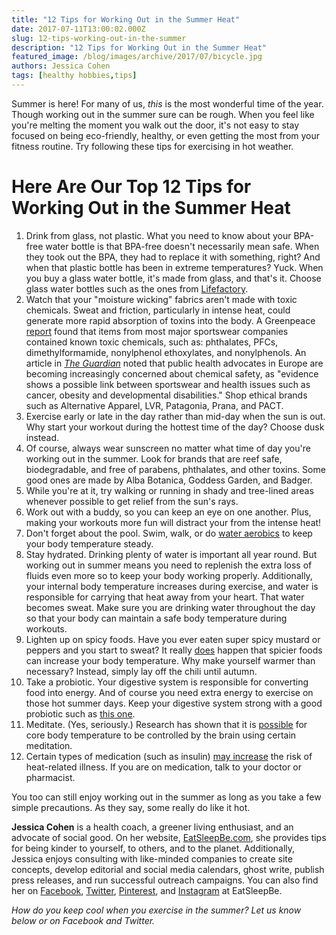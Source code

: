 ```yaml
---
title: "12 Tips for Working Out in the Summer Heat"
date: 2017-07-11T13:00:02.000Z
slug: 12-tips-working-out-in-the-summer
description: "12 Tips for Working Out in the Summer Heat"
featured_image: /blog/images/archive/2017/07/bicycle.jpg
authors: Jessica Cohen
tags: [healthy hobbies,tips]
---
```


Summer is here! For many of us, _this_ is the most wonderful time of the year. Though working out in the summer sure can be rough. When you feel like you're melting the moment you walk out the door, it's not easy to stay focused on being eco-friendly, healthy, or even getting the most from your fitness routine. Try following these tips for exercising in hot weather.

# Here Are Our Top 12 Tips for Working Out in the Summer Heat

1. Drink from glass, not plastic. What you need to know about your BPA-free water bottle is that BPA-free doesn't necessarily mean safe. When they took out the BPA, they had to replace it with something, right? And when that plastic bottle has been in extreme temperatures? Yuck. When you buy a glass water bottle, it's made from glass, and that's it. Choose glass water bottles such as the ones from [Lifefactory](https://www.lifefactory.com/).
1. Watch that your "moisture wicking" fabrics aren't made with toxic chemicals. Sweat and friction, particularly in intense heat, could generate more rapid absorption of toxins into the body. A Greenpeace [report](http://www.greenpeace.org/international/Global/international/publications/toxics/2014/Detox-Football-Report.pdf) found that items from most major sportswear companies contained known toxic chemicals, such as: phthalates, PFCs, dimethylformamide, nonylphenol ethoxylates, and nonylphenols. An article in [_The Guardian_](https://www.theguardian.com/lifeandstyle/2015/jun/02/toxics-apparel-nike-adidas-reach) noted that public health advocates in Europe are becoming increasingly concerned about chemical safety, as "evidence shows a possible link between sportswear and health issues such as cancer, obesity and developmental disabilities." Shop ethical brands such as Alternative Apparel, LVR, Patagonia, Prana, and PACT.
1. Exercise early or late in the day rather than mid-day when the sun is out. Why start your workout during the hottest time of the day? Choose dusk instead.
1. Of course, always wear sunscreen no matter what time of day you're working out in the summer. Look for brands that are reef safe, biodegradable, and free of parabens, phthalates, and other toxins. Some good ones are made by Alba Botanica, Goddess Garden, and Badger.
1. While you're at it, try walking or running in shady and tree-lined areas whenever possible to get relief from the sun's rays.
1. Work out with a buddy, so you can keep an eye on one another. Plus, making your workouts more fun will distract your from the intense heat!
1. Don't forget about the pool. Swim, walk, or do [water aerobics](http://www.eatsleepbe.com/2014/08/20/aqua-aerobics-water-aerobics/) to keep your body temperature steady.
1. Stay hydrated. Drinking plenty of water is important all year round. But working out in summer means you need to replenish the extra loss of fluids even more so to keep your body working properly. Additionally, your internal body temperature increases during exercise, and water is responsible for carrying that heat away from your heart. That water becomes sweat. Make sure you are drinking water throughout the day so that your body can maintain a safe body temperature during workouts.
1. Lighten up on spicy foods. Have you ever eaten super spicy mustard or peppers and you start to sweat? It really [does](https://www.eurekalert.org/pub%5Freleases/2008-08/asfb-hpr080608.php) happen that spicier foods can increase your body temperature. Why make yourself warmer than necessary? Instead, simply lay off the chili until autumn.
1. Take a probiotic. Your digestive system is responsible for converting food into energy. And of course you need extra energy to exercise on those hot summer days. Keep your digestive system strong with a good probiotic such as [this one](https://www.nowfoods.com/supplements/probiotic-10-50-billion-veg-capsules).
1. Meditate. (Yes, seriously.) Research has shown that it is [possible](http://www.alphagalileo.org/ViewItem.aspx?ItemId=130031&CultureCode=en) for core body temperature to be controlled by the brain using certain meditation.
1. Certain types of medication (such as insulin) [may increase](https://www.eurekalert.org/pub%5Freleases/2009-11/sri-srs111909.php) the risk of heat-related illness. If you are on medication, talk to your doctor or pharmacist.

You too can still enjoy working out in the summer as long as you take a few simple precautions. As they say, some really do like it hot.

**Jessica Cohen** is a health coach, a greener living enthusiast, and an advocate of social good. On her website, [EatSleepBe.com](http://eatsleepbe.com/), she provides tips for being kinder to yourself, to others, and to the planet. Additionally, Jessica enjoys consulting with like-minded companies to create site concepts, develop editorial and social media calendars, ghost write, publish press releases, and run successful outreach campaigns. You can also find her on [Facebook](http://facebook.com/eatsleepbe), [Twitter](http://twitter.com/eatsleepbe), [Pinterest](http://pinterest.com/eatsleepbe), and [Instagram](http://instagram.com/eatsleepbe) at EatSleepBe.

_How do you keep cool when you exercise in the summer? Let us know below or on Facebook and Twitter._